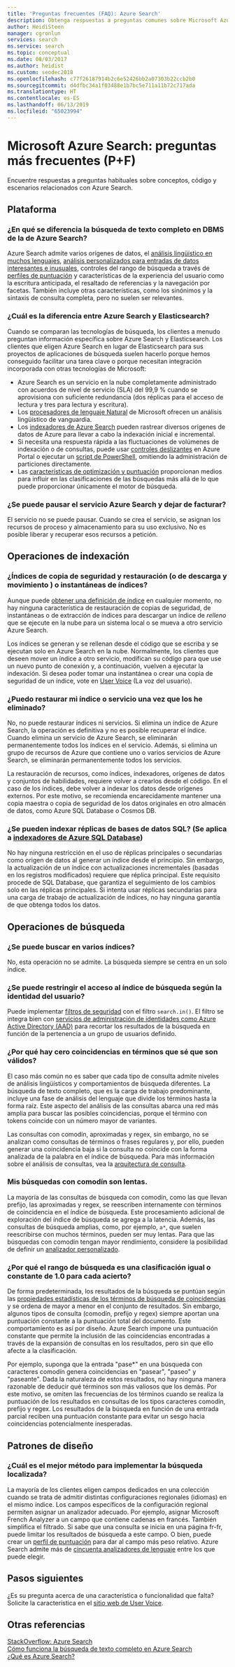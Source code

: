 ```yaml
---
title: 'Preguntas frecuentes (FAQ): Azure Search'
description: Obtenga respuestas a preguntas comunes sobre Microsoft Azure Search Service, un servicio de búsqueda hospedado en la nube en Microsoft Azure.
author: HeidiSteen
manager: cgronlun
services: search
ms.service: search
ms.topic: conceptual
ms.date: 08/03/2017
ms.author: heidist
ms.custom: seodec2018
ms.openlocfilehash: c77f26187914b2c6e52426bb2a07303b22ccb2b0
ms.sourcegitcommit: d4dfbc34a1f03488e1b7bc5e711a11b72c717ada
ms.translationtype: HT
ms.contentlocale: es-ES
ms.lasthandoff: 06/13/2019
ms.locfileid: "65023994"
---
```

# <a name="azure-search---frequently-asked-questions-faq"></a>Microsoft Azure Search: preguntas más frecuentes (P+F)

 Encuentre respuestas a preguntas habituales sobre conceptos, código y escenarios relacionados con Azure Search.

## <a name="platform"></a>Plataforma

### <a name="how-is-azure-search-different-from-full-text-search-in-my-dbms"></a>¿En qué se diferencia la búsqueda de texto completo en DBMS de la de Azure Search?

Azure Search admite varios orígenes de datos, el [análisis lingüístico en muchos lenguajes](https://docs.microsoft.com/rest/api/searchservice/language-support), [análisis personalizados para entradas de datos interesantes e inusuales](https://docs.microsoft.com/rest/api/searchservice/custom-analyzers-in-azure-search), controles del rango de búsqueda a través de [perfiles de puntuación](https://docs.microsoft.com/rest/api/searchservice/add-scoring-profiles-to-a-search-index) y características de la experiencia del usuario como la escritura anticipada, el resaltado de referencias y la navegación por facetas. También incluye otras características, como los sinónimos y la sintaxis de consulta completa, pero no suelen ser relevantes.

### <a name="what-is-the-difference-between-azure-search-and-elasticsearch"></a>¿Cuál es la diferencia entre Azure Search y Elasticsearch?

Cuando se comparan las tecnologías de búsqueda, los clientes a menudo preguntan información específica sobre Azure Search y Elasticsearch. Los clientes que eligen Azure Search en lugar de Elasticsearch para sus proyectos de aplicaciones de búsqueda suelen hacerlo porque hemos conseguido facilitar una tarea clave o porque necesitan integración incorporada con otras tecnologías de Microsoft:

+ Azure Search es un servicio en la nube completamente administrado con acuerdos de nivel de servicio (SLA) del 99,9 % cuando se aprovisiona con suficiente redundancia (dos réplicas para el acceso de lectura y tres para lectura y escritura).
+ Los [procesadores de lenguaje Natural](https://docs.microsoft.com/rest/api/searchservice/language-support) de Microsoft ofrecen un análisis lingüístico de vanguardia.  
+ Los [indexadores de Azure Search](search-indexer-overview.md) pueden rastrear diversos orígenes de datos de Azure para llevar a cabo la indexación inicial e incremental.
+ Si necesita una respuesta rápida a las fluctuaciones de volúmenes de indexación o de consultas, puede usar [controles deslizantes](search-manage.md#scale-up-or-down) en Azure Portal o ejecutar un [script de PowerShell](search-manage-powershell.md), omitiendo la administración de particiones directamente.  
+ Las [características de optimización y puntuación](https://docs.microsoft.com/rest/api/searchservice/add-scoring-profiles-to-a-search-index) proporcionan medios para influir en las clasificaciones de las búsquedas más allá de lo que puede proporcionar únicamente el motor de búsqueda.

### <a name="can-i-pause-azure-search-service-and-stop-billing"></a>¿Se puede pausar el servicio Azure Search y dejar de facturar?

El servicio no se puede pausar. Cuando se crea el servicio, se asignan los recursos de proceso y almacenamiento para su uso exclusivo. No es posible liberar y recuperar esos recursos a petición.

## <a name="indexing-operations"></a>Operaciones de indexación

### <a name="backup-and-restore-or-download-and-move-indexes-or-index-snapshots"></a>¿Índices de copia de seguridad y restauración (o de descarga y movimiento ) o instantáneas de índices?

Aunque puede [obtener una definición de índice](https://docs.microsoft.com/rest/api/searchservice/get-index) en cualquier momento, no hay ninguna característica de restauración de copias de seguridad, de instantáneas o de extracción de índices para descargar un índice de *relleno* que se ejecute en la nube para un sistema local o se mueva a otro servicio Azure Search.

Los índices se generan y se rellenan desde el código que se escriba y se ejecutan solo en Azure Search en la nube. Normalmente, los clientes que deseen mover un índice a otro servicio, modifican su código para que use un nuevo punto de conexión y, a continuación, vuelven a ejecutar la indexación. Si desea poder tomar una instantánea o crear una copia de seguridad de un índice, vote en [User Voice](https://feedback.azure.com/forums/263029-azure-search/suggestions/8021610-backup-snapshot-of-index) (La voz del usuario).

### <a name="can-i-restore-my-index-or-service-once-it-is-deleted"></a>¿Puedo restaurar mi índice o servicio una vez que los he eliminado?

No, no puede restaurar índices ni servicios. Si elimina un índice de Azure Search, la operación es definitiva y no es posible recuperar el índice. Cuando elimina un servicio de Azure Search, se eliminarán permanentemente todos los índices en el servicio. Además, si elimina un grupo de recursos de Azure que contiene uno o varios servicios de Azure Search, se eliminarán permanentemente todos los servicios.  

La restauración de recursos, como índices, indexadores, orígenes de datos y conjuntos de habilidades, requiere volver a crearlos desde el código. En el caso de los índices, debe volver a indexar los datos desde orígenes externos. Por este motivo, se recomienda encarecidamente mantener una copia maestra o copia de seguridad de los datos originales en otro almacén de datos, como Azure SQL Database o Cosmos DB.

### <a name="can-i-index-from-sql-database-replicas-applies-to-azure-sql-database-indexershttpsdocsmicrosoftcomazuresearchsearch-howto-connecting-azure-sql-database-to-azure-search-using-indexers"></a>¿Se pueden indexar réplicas de bases de datos SQL? (Se aplica a [indexadores de Azure SQL Database](https://docs.microsoft.com/azure/search/search-howto-connecting-azure-sql-database-to-azure-search-using-indexers))

No hay ninguna restricción en el uso de réplicas principales o secundarias como origen de datos al generar un índice desde el principio. Sin embargo, la actualización de un índice con actualizaciones incrementales (basadas en los registros modificados) requiere que réplica principal. Este requisito procede de SQL Database, que garantiza el seguimiento de los cambios solo en las réplicas principales. Si intenta usar réplicas secundarias para una carga de trabajo de actualización de índices, no hay ninguna garantía de que obtenga todos los datos.

## <a name="search-operations"></a>Operaciones de búsqueda

### <a name="can-i-search-across-multiple-indexes"></a>¿Se puede buscar en varios índices?

No, esta operación no se admite. La búsqueda siempre se centra en un solo índice.

### <a name="can-i-restrict-search-index-access-by-user-identity"></a>¿Se puede restringir el acceso al índice de búsqueda según la identidad del usuario?

Puede implementar [filtros de seguridad](https://docs.microsoft.com/azure/search/search-security-trimming-for-azure-search) con el filtro `search.in()`. El filtro se integra bien con [servicios de administración de identidades como Azure Active Directory (AAD)](https://docs.microsoft.com/azure/search/search-security-trimming-for-azure-search-with-aad) para recortar los resultados de la búsqueda en función de la pertenencia a un grupo de usuarios definido.

### <a name="why-are-there-zero-matches-on-terms-i-know-to-be-valid"></a>¿Por qué hay cero coincidencias en términos que sé que son válidos?

El caso más común no es saber que cada tipo de consulta admite niveles de análisis lingüísticos y comportamientos de búsqueda diferentes. La búsqueda de texto completo, que es la carga de trabajo predominante, incluye una fase de análisis del lenguaje que divide los términos hasta la forma raíz. Este aspecto del análisis de las consultas abarca una red más amplia para buscar las posibles coincidencias, porque el término con tokens coincide con un número mayor de variantes.

Las consultas con comodín, aproximadas y regex, sin embargo, no se analizan como consultas de términos o frases regulares y, por ello, pueden generar una coincidencia baja si la consulta no coincide con la forma analizada de la palabra en el índice de búsqueda. Para más información sobre el análisis de consultas, vea la [arquitectura de consulta](https://docs.microsoft.com/azure/search/search-lucene-query-architecture).

### <a name="my-wildcard-searches-are-slow"></a>Mis búsquedas con comodín son lentas.

La mayoría de las consultas de búsqueda con comodín, como las que llevan prefijo, las aproximadas y regex, se reescriben internamente con términos de coincidencia en el índice de búsqueda. Este procesamiento adicional de exploración del índice de búsqueda se agrega a la latencia. Además, las consultas de búsqueda amplias, como, por ejemplo, `a*`, que suelen reescribirse con muchos términos, pueden ser muy lentas. Para que las búsquedas con comodín tengan mayor rendimiento, considere la posibilidad de definir un [analizador personalizado](https://docs.microsoft.com/rest/api/searchservice/custom-analyzers-in-azure-search).

### <a name="why-is-the-search-rank-a-constant-or-equal-score-of-10-for-every-hit"></a>¿Por qué el rango de búsqueda es una clasificación igual o constante de 1.0 para cada acierto?

De forma predeterminada, los resultados de la búsqueda se puntúan según las [propiedades estadísticas de los términos de búsqueda de coincidencias](search-lucene-query-architecture.md#stage-4-scoring) y se ordena de mayor a menor en el conjunto de resultados. Sin embargo, algunos tipos de consulta (comodín, prefijo y regex) siempre aportan una puntuación constante a la puntuación total del documento. Este comportamiento es así por diseño. Azure Search impone una puntuación constante que permite la inclusión de las coincidencias encontradas a través de la expansión de consultas en los resultados, pero sin que ello afecte a la clasificación.

Por ejemplo, suponga que la entrada "pase*" en una búsqueda con caracteres comodín genera coincidencias en "pasear", "paseo" y "paseante". Dada la naturaleza de estos resultados, no hay ninguna manera razonable de deducir qué términos son más valiosos que los demás. Por este motivo, se omiten las frecuencias de los términos cuando se realiza la puntuación de los resultados en consultas de los tipos caracteres comodín, prefijo y regex. Los resultados de la búsqueda en función de una entrada parcial reciben una puntuación constante para evitar un sesgo hacia coincidencias potencialmente inesperadas.

## <a name="design-patterns"></a>Patrones de diseño

### <a name="what-is-the-best-approach-for-implementing-localized-search"></a>¿Cuál es el mejor método para implementar la búsqueda localizada?

La mayoría de los clientes eligen campos dedicados en una colección cuando se trata de admitir distintas configuraciones regionales (idiomas) en el mismo índice. Los campos específicos de la configuración regional permiten asignar un analizador adecuado. Por ejemplo, asignar Microsoft French Analyzer a un campo que contiene cadenas en francés. También simplifica el filtrado. Si sabe que una consulta se inicia en una página fr-fr, puede limitar los resultados de búsqueda a este campo. O bien, puede crear un [perfil de puntuación](https://docs.microsoft.com/rest/api/searchservice/add-scoring-profiles-to-a-search-index) para dar al campo más peso relativo. Azure Search admite más de [cincuenta analizadores de lenguaje](https://docs.microsoft.com/azure/search/search-language-support) entre los que puede elegir.

## <a name="next-steps"></a>Pasos siguientes

¿Es su pregunta acerca de una característica o funcionalidad que falta? Solicite la característica en el [sitio web de User Voice](https://feedback.azure.com/forums/263029-azure-search).

## <a name="see-also"></a>Otras referencias

 [StackOverflow: Azure Search](https://stackoverflow.com/questions/tagged/azure-search)   
 [Cómo funciona la búsqueda de texto completo en Azure Search](search-lucene-query-architecture.md)  
 [¿Qué es Azure Search?](search-what-is-azure-search.md)
